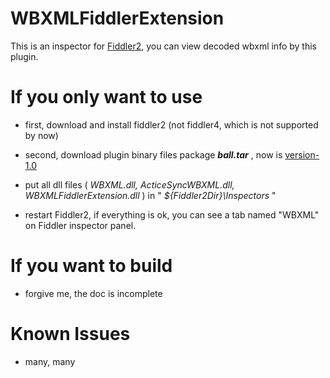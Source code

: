 WBXMLFiddlerExtension
=====================

This is an inspector for [Fiddler2](http://www.fiddler2.com/fiddler2/), you can view decoded wbxml info by this plugin.

# If you only want to use

* first, download and install fiddler2 (not fiddler4, which is not supported by now)

* second, download plugin binary files package ***ball.tar*** , now is [version-1.0](https://raw.github.com/imoldman/WBXMLFiddlerExtension/1.0/bin/ball.tar)

* put all dll files ( *WBXML.dll, ActiceSyncWBXML.dll, WBXMLFiddlerExtension.dll* ) in " *${Fiddler2Dir}\Inspectors* "
* restart Fiddler2, if everything is ok, you can see a tab named "WBXML" on Fiddler inspector panel.

# If you want to build

* forgive me, the doc is incomplete

# Known Issues

* many, many
